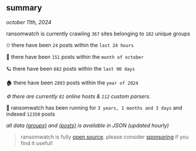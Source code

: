 
## summary
_october 11th, 2024_

ransomwatch is currently crawling `367` sites belonging to `182` unique groups

⏲ there have been `24` posts within the `last 24 hours`

🦈 there have been `151` posts within the `month of october`

🪐 there have been `682` posts within the `last 90 days`

🏚 there have been `2893` posts within the `year of 2024`

_⚙️ there are currently `81` online hosts & `112` custom parsers._

🦕 ransomwatch has been running for `3 years, 1 months and 3 days` and indexed `12350` posts

_all data  [(groups)](http://ransomwhat.telemetry.ltd/groups) and [(posts)](http://ransomwhat.telemetry.ltd/posts) is available in JSON (updated hourly)_

> ransomwatch is fully [open source](https://github.com/joshhighet/ransomwatch#ransomwatch--). please consider [sponsoring](https://github.com/sponsors/joshhighet) if you find it useful!
